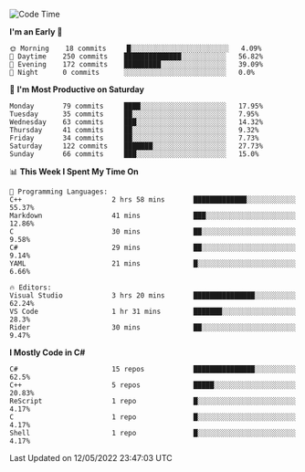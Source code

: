 <!--START_SECTION:waka-->
![Code Time](http://img.shields.io/badge/Code%20Time-781%20hrs%2059%20mins-blue)

**I'm an Early 🐤** 

```text
🌞 Morning    18 commits     █░░░░░░░░░░░░░░░░░░░░░░░░   4.09% 
🌆 Daytime    250 commits    ██████████████░░░░░░░░░░░   56.82% 
🌃 Evening    172 commits    █████████░░░░░░░░░░░░░░░░   39.09% 
🌙 Night      0 commits      ░░░░░░░░░░░░░░░░░░░░░░░░░   0.0%

```
📅 **I'm Most Productive on Saturday** 

```text
Monday       79 commits     ████░░░░░░░░░░░░░░░░░░░░░   17.95% 
Tuesday      35 commits     ██░░░░░░░░░░░░░░░░░░░░░░░   7.95% 
Wednesday    63 commits     ███░░░░░░░░░░░░░░░░░░░░░░   14.32% 
Thursday     41 commits     ██░░░░░░░░░░░░░░░░░░░░░░░   9.32% 
Friday       34 commits     ██░░░░░░░░░░░░░░░░░░░░░░░   7.73% 
Saturday     122 commits    ███████░░░░░░░░░░░░░░░░░░   27.73% 
Sunday       66 commits     ███░░░░░░░░░░░░░░░░░░░░░░   15.0%

```


📊 **This Week I Spent My Time On** 

```text
💬 Programming Languages: 
C++                      2 hrs 58 mins       █████████████░░░░░░░░░░░░   55.37% 
Markdown                 41 mins             ███░░░░░░░░░░░░░░░░░░░░░░   12.86% 
C                        30 mins             ██░░░░░░░░░░░░░░░░░░░░░░░   9.58% 
C#                       29 mins             ██░░░░░░░░░░░░░░░░░░░░░░░   9.14% 
YAML                     21 mins             █░░░░░░░░░░░░░░░░░░░░░░░░   6.66%

🔥 Editors: 
Visual Studio            3 hrs 20 mins       ███████████████░░░░░░░░░░   62.24% 
VS Code                  1 hr 31 mins        ███████░░░░░░░░░░░░░░░░░░   28.3% 
Rider                    30 mins             ██░░░░░░░░░░░░░░░░░░░░░░░   9.47%

```

**I Mostly Code in C#** 

```text
C#                       15 repos            ███████████████░░░░░░░░░░   62.5% 
C++                      5 repos             █████░░░░░░░░░░░░░░░░░░░░   20.83% 
ReScript                 1 repo              █░░░░░░░░░░░░░░░░░░░░░░░░   4.17% 
C                        1 repo              █░░░░░░░░░░░░░░░░░░░░░░░░   4.17% 
Shell                    1 repo              █░░░░░░░░░░░░░░░░░░░░░░░░   4.17%

```



 Last Updated on 12/05/2022 23:47:03 UTC
<!--END_SECTION:waka-->
